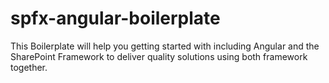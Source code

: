 # spfx-angular-boilerplate
This Boilerplate will help you getting started with including Angular and the SharePoint Framework to deliver quality solutions using both framework together.
